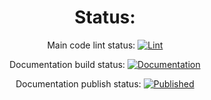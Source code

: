 <div align="center">

# Status:
Main code lint status: 
[![Lint](https://github.com/arxkdev/TimerCountdown/actions/workflows/lint.yaml/badge.svg)](https://github.com/arxkdev/TimerCountdown/actions/workflows/lint.yaml)

Documentation build status: 
[![Documentation](https://github.com/arxkdev/TimerCountdown/actions/workflows/docs.yaml/badge.svg)](https://github.com/arxkdev/TimerCountdown/actions/workflows/docs.yaml)

Documentation publish status: 
[![Published](https://github.com/arxkdev/TimerCountdown/actions/workflows/pages/pages-build-deployment/badge.svg)](https://github.com/arxkdev/TimerCountdown/actions/workflows/pages/pages-build-deployment)

</div>